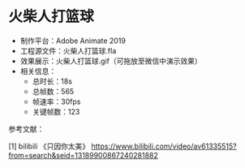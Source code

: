 # 火柴人打篮球

- 制作平台：Adobe Animate 2019
- 工程源文件：火柴人打篮球.fla
- 效果展示：火柴人打篮球.gif（可拖放至微信中演示效果）
- 相关信息：
  - 总时长：18s
  - 总帧数：565
  - 帧速率：30fps
  - 关键帧数：123



参考文献：

[1] bilibili 《只因你太美》 https://www.bilibili.com/video/av61335515?from=search&seid=13189900867240281882